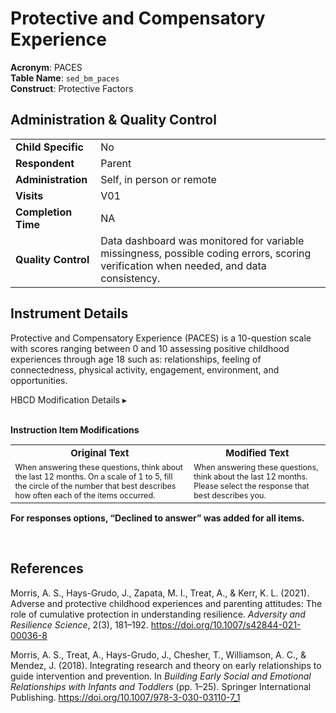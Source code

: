 # Protective and Compensatory Experience
              
**Acronym**: PACES                                
**Table Name**: `sed_bm_paces`             
**Construct**: Protective Factors        


## Administration & Quality Control

<table class="table-no-vertical-lines" style="width: 100%; border-collapse: collapse; table-layout: fixed;">
<tbody>
<tr><td><b>Child Specific</b></td>
<td>No</td></tr>
<tr><td><b>Respondent</b></td>
<td>Parent</td></tr>
<tr><td><b>Administration</b></td>
<td style="word-wrap: break-word; white-space: normal;">Self, in person or remote</td></tr>
<tr><td><b>Visits</b></td>
<td>V01</td></tr>
<tr><td><b>Completion Time</b></td>
<td>NA</td></tr>
<tr><td><b>Quality Control</b></td>
<td style="word-wrap: break-word; white-space: normal;">Data dashboard was monitored for variable missingness, possible coding errors, scoring verification when needed, and data consistency.</td></tr>
</tbody>
</table>

## Instrument Details
Protective and Compensatory Experience (PACES) is a 10-question scale with scores ranging between 0 and 10 assessing positive childhood experiences through age 18 such as: relationships, feeling of connectedness, physical activity, engagement, environment, and opportunities.

<div id="hbcd-mod" class="table-banner" onclick="toggleCollapse(this)">
  <span class="emoji"><i class="fa fa-gear"></i></span>
  <span class="text-with-link">
  <span class="text">HBCD Modification Details</span>
  <a class="anchor-link" href="#hbcd-mod" title="Copy link">
  <i class="fa-solid fa-link"></i>
  </a>
  </span>
  <span class="arrow">▸</span>
</div>
<div class="table-collapsible-content">
<br>
<p><b>Instruction Item Modifications</b></p>
<table style="width: 100%; border-collapse: collapse; table-layout: fixed; font-size: 15px">
  <tr>
    <th>Original Text</th>
    <th>Modified Text</th>
  </tr>
  <tr>
    <td style="word-wrap: break-word; white-space: normal;">
      <small>When answering these questions, think about the last 12 months. On a scale of 1 to 5, fill the circle of the number that best describes how often each of the items occurred.</small>
    </td>
    <td style="word-wrap: break-word; white-space: normal;">
      <small>When answering these questions, think about the last 12 months. Please select the response that best describes you.</small>
    </td>
  </tr>
</table>
<p><b>For responses options, “Declined to answer” was added for all items.</b></p>
<br>
</div>

## References
<div class="references">
  <p>Morris, A. S., Hays-Grudo, J., Zapata, M. I., Treat, A., &amp; Kerr, K. L. (2021). Adverse and protective childhood experiences and parenting attitudes: The role of cumulative protection in understanding resilience. <em>Adversity and Resilience Science</em>, 2(3), 181–192. <a href="https://doi.org/10.1007/s42844-021-00036-8">https://doi.org/10.1007/s42844-021-00036-8</a></p>
  <p>Morris, A. S., Treat, A., Hays-Grudo, J., Chesher, T., Williamson, A. C., &amp; Mendez, J. (2018). Integrating research and theory on early relationships to guide intervention and prevention. In <em>Building Early Social and Emotional Relationships with Infants and Toddlers</em> (pp. 1–25). Springer International Publishing. <a href="https://doi.org/10.1007/978-3-030-03110-7_1">https://doi.org/10.1007/978-3-030-03110-7_1</a></p>
</div>
<br>
